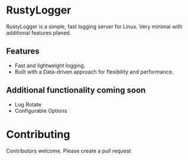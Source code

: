 # RustyLogger

RustyLogger is a simple, fast logging server for Linux.
Very minimal with additional features planed. 


## Features

- Fast and lightweight logging.
- Built with a Data-driven approach for flexibility and performance.

## Additional functionality coming soon
- Log Rotate
- Configurable Options


# Contributing
Contributors welcome. Please create a pull request
